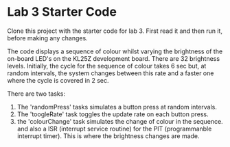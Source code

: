 # Lab 3 Starter Code

Clone this project with the starter code for lab 3. First read it and then run it, before making any changes.

The code displays a sequence of colour whilst varying the brightness of the on-board LED's on the KL25Z development board. There are 32 brightness levels. Initially, the cycle for the sequence of colour takes 6 sec but, at random intervals, the system changes between this rate and a faster one where the cycle is covered in 2 sec. 

There are two tasks:
  1. The 'randomPress' tasks simulates a button press at random intervals.
  2. The 'toogleRate' task toggles the update rate on each button press.
  3. the 'colourChange' task simulates the change of colour in the sequence. 
and also a ISR (interrupt service routine) for the PIT (programmanble interrupt timer). This is where the brightness
changes are made.
